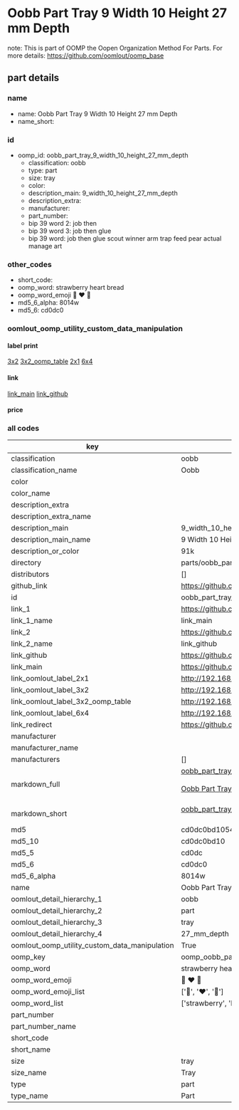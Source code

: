 # Oobb Part Tray 9 Width 10 Height 27 mm Depth  

note: This is part of OOMP the Oopen Organization Method For Parts. For more details: https://github.com/oomlout/oomp_base

##  part details
  







### name
* name: Oobb Part Tray 9 Width 10 Height 27 mm Depth
* name_short: 
### id
* oomp_id: oobb_part_tray_9_width_10_height_27_mm_depth
  * classification: oobb
  * type: part
  * size: tray
  * color: 
  * description_main: 9_width_10_height_27_mm_depth
  * description_extra: 
  * manufacturer: 
  * part_number: 
  * bip 39 word 2: job then
  * bip 39 word 3: job then glue
  * bip 39 word: job then glue scout winner arm trap feed pear actual manage art

### other_codes
* short_code: 
* oomp_word: strawberry heart bread
* oomp_word_emoji :strawberry: :heart: :bread:
* md5_6_alpha: 8014w
* md5_6: cd0dc0






### oomlout_oomp_utility_custom_data_manipulation
#### label print
[3x2](http://192.168.1.245:1112/?label=oomp%208014w)
[3x2_oomp_table](http://192.168.1.108:1112/?label=oomp%208014w)
[2x1](http://192.168.1.242:1112/?label=oomp%208014w)
[6x4](http://192.168.1.55:1112/?label=oomp%208014w)    

#### link

[link_main](https://github.com/oomlout/oomlout_oomp_version_1_messy/tree/main/parts/oobb_part_tray_9_width_10_height_27_mm_depth) [link_github](https://github.com/oomlout/oomlout_oomp_version_1_messy/tree/main/parts/oobb_part_tray_9_width_10_height_27_mm_depth)                             

#### price







### all codes 
| key | value |  
| --- | --- |  
| classification | oobb |  
| classification_name | Oobb |  
| color |  |  
| color_name |  |  
| description_extra |  |  
| description_extra_name |  |  
| description_main | 9_width_10_height_27_mm_depth |  
| description_main_name | 9 Width 10 Height 27 mm Depth |  
| description_or_color | 91k |  
| directory | parts/oobb_part_tray_9_width_10_height_27_mm_depth |  
| distributors | [] |  
| github_link | https://github.com/oomlout/oomlout_oomp_part_src/tree/main/parts/oobb_part_tray_9_width_10_height_27_mm_depth |  
| id | oobb_part_tray_9_width_10_height_27_mm_depth |  
| link_1 | https://github.com/oomlout/oomlout_oomp_version_1_messy/tree/main/parts/oobb_part_tray_9_width_10_height_27_mm_depth |  
| link_1_name | link_main |  
| link_2 | https://github.com/oomlout/oomlout_oomp_version_1_messy/tree/main/parts/oobb_part_tray_9_width_10_height_27_mm_depth |  
| link_2_name | link_github |  
| link_github | https://github.com/oomlout/oomlout_oomp_version_1_messy/tree/main/parts/oobb_part_tray_9_width_10_height_27_mm_depth |  
| link_main | https://github.com/oomlout/oomlout_oomp_version_1_messy/tree/main/parts/oobb_part_tray_9_width_10_height_27_mm_depth |  
| link_oomlout_label_2x1 | http://192.168.1.242:1112/?label=oomp%208014w |  
| link_oomlout_label_3x2 | http://192.168.1.245:1112/?label=oomp%208014w |  
| link_oomlout_label_3x2_oomp_table | http://192.168.1.108:1112/?label=oomp%208014w |  
| link_oomlout_label_6x4 | http://192.168.1.55:1112/?label=oomp%208014w |  
| link_redirect | https://github.com/oomlout/oomlout_oomp_version_1_messy/tree/main/parts/oobb_part_tray_9_width_10_height_27_mm_depth |  
| manufacturer |  |  
| manufacturer_name |  |  
| manufacturers | [] |  
| markdown_full | [oobb_part_tray_9_width_10_height_27_mm_depth](none)<br>[](none)<br>[Oobb Part Tray 9 Width 10 Height 27 Mm Depth](none)<br><br> |  
| markdown_short | [oobb_part_tray_9_width_10_height_27_mm_depth](none)<br><br> |  
| md5 | cd0dc0bd1054bce82efdfc14c7f80bc0 |  
| md5_10 | cd0dc0bd10 |  
| md5_5 | cd0dc |  
| md5_6 | cd0dc0 |  
| md5_6_alpha | 8014w |  
| name | Oobb Part Tray 9 Width 10 Height 27 mm Depth |  
| oomlout_detail_hierarchy_1 | oobb |  
| oomlout_detail_hierarchy_2 | part |  
| oomlout_detail_hierarchy_3 | tray |  
| oomlout_detail_hierarchy_4 | 27_mm_depth |  
| oomlout_oomp_utility_custom_data_manipulation | True |  
| oomp_key | oomp_oobb_part_tray_9_width_10_height_27_mm_depth |  
| oomp_word | strawberry heart bread |  
| oomp_word_emoji | :strawberry: :heart: :bread: |  
| oomp_word_emoji_list | [':strawberry:', ':heart:', ':bread:'] |  
| oomp_word_list | ['strawberry', 'heart', 'bread'] |  
| part_number |  |  
| part_number_name |  |  
| short_code |  |  
| short_name |  |  
| size | tray |  
| size_name | Tray |  
| type | part |  
| type_name | Part |  
